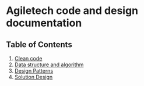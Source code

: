 
# Agiletech code and design documentation

## Table of Contents
  1. [Clean code](./code.md)
  2. [Data structure and algorithm](./structure-and-algorithm.md)
  3. [Design Patterns](./pattern.md)
  4. [Solution Design](./design.md)